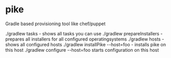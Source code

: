 pike
====

Gradle based provisioning tool like chef/puppet

./gradlew tasks - shows all tasks you can use 
./gradlew prepareInstallers - prepares all installers for all configured operatingsystems
./gradlew hosts - shows all configured hosts
./gradlew installPike --host=foo - installs pike on this host
./gradlew configure --host=foo starts configuration on this host
